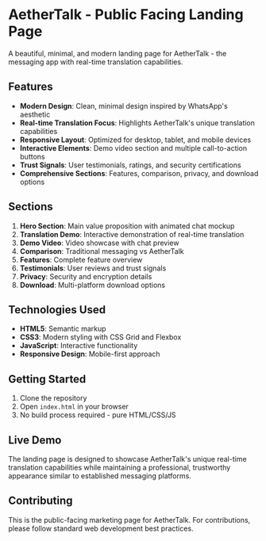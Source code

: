 # AetherTalk - Public Facing Landing Page

A beautiful, minimal, and modern landing page for AetherTalk - the messaging app with real-time translation capabilities.

## Features

- **Modern Design**: Clean, minimal design inspired by WhatsApp's aesthetic
- **Real-time Translation Focus**: Highlights AetherTalk's unique translation capabilities
- **Responsive Layout**: Optimized for desktop, tablet, and mobile devices
- **Interactive Elements**: Demo video section and multiple call-to-action buttons
- **Trust Signals**: User testimonials, ratings, and security certifications
- **Comprehensive Sections**: Features, comparison, privacy, and download options

## Sections

1. **Hero Section**: Main value proposition with animated chat mockup
2. **Translation Demo**: Interactive demonstration of real-time translation
3. **Demo Video**: Video showcase with chat preview
4. **Comparison**: Traditional messaging vs AetherTalk
5. **Features**: Complete feature overview
6. **Testimonials**: User reviews and trust signals
7. **Privacy**: Security and encryption details
8. **Download**: Multi-platform download options

## Technologies Used

- **HTML5**: Semantic markup
- **CSS3**: Modern styling with CSS Grid and Flexbox
- **JavaScript**: Interactive functionality
- **Responsive Design**: Mobile-first approach

## Getting Started

1. Clone the repository
2. Open `index.html` in your browser
3. No build process required - pure HTML/CSS/JS

## Live Demo

The landing page is designed to showcase AetherTalk's unique real-time translation capabilities while maintaining a professional, trustworthy appearance similar to established messaging platforms.

## Contributing

This is the public-facing marketing page for AetherTalk. For contributions, please follow standard web development best practices.